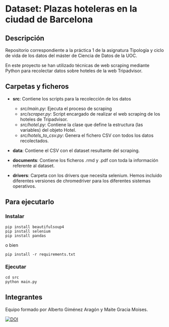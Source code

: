 # Dataset: Plazas hoteleras en la ciudad de Barcelona

## Descripción
Repositorio correspondiente a la práctica 1 de la asignatura Tipología y ciclo de vida de los datos 
del máster de Ciencia de Datos de la UOC.

En este proyecto se han utilizado técnicas de web scraping mediante Python para recolectar 
datos sobre hoteles de la web Tripadvisor.


## Carpetas y ficheros
- **src**: Contiene los scripts para la recolección de los datos
    - *src/main.py*: Ejecuta el proceso de scraping
    - *src/scraper.py*: Script encargado de realizar el web scraping de los hoteles de Tripadvisor.
    - *src/hotel.py*: Contiene la clase que define la estructura (las variables) del objeto Hotel.
    - *src/hotels_to_csv.py*: Genera el fichero CSV con todos los datos recolectados.
    
- **data**: Contiene el CSV con el dataset resultante del scraping.

- **documents**: Contiene los ficheros .rmd y .pdf con toda la información referente al dataset.

- **drivers**: Carpeta con los drivers que necesita selenium.  Hemos incluido diferentes 
versiones de chromedriver para los diferentes sistemas operativos.


## Para ejecutarlo

### Instalar
```
pip install beautifulsoup4
pip install selenium
pip install pandas
```



o bien

```
pip install -r requirements.txt
```
### Ejecutar
```
cd src
python main.py
```

## Integrantes
Equipo formado por Alberto Giménez Aragón y Maite Gracia Moises.

[![DOI](https://zenodo.org/badge/DOI/10.5281/zenodo.4256762.svg)](https://doi.org/10.5281/zenodo.4256762)
